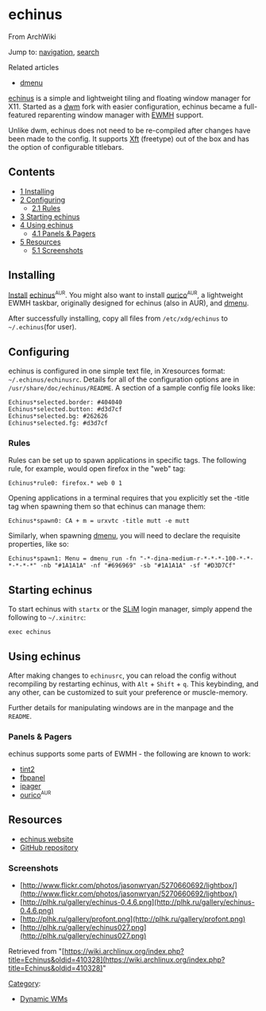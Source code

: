 # echinus

From ArchWiki

Jump to: [navigation](#column-one), [search](#searchInput)

Related articles

*   [dmenu](/index.php/Dmenu "Dmenu")

[echinus](http://plhk.ru/) is a simple and lightweight tiling and floating window manager for X11\. Started as a [dwm](/index.php/Dwm "Dwm") fork with easier configuration, echinus became a full-featured reparenting window manager with [EWMH](http://standards.freedesktop.org/wm-spec/wm-spec-1.3.html) support.

Unlike dwm, echinus does not need to be re-compiled after changes have been made to the config. It supports [Xft](http://www.freedesktop.org/wiki/Software/Xft) (freetype) out of the box and has the option of configurable titlebars.

## Contents

*   [1 Installing](#Installing)
*   [2 Configuring](#Configuring)
    *   [2.1 Rules](#Rules)
*   [3 Starting echinus](#Starting_echinus)
*   [4 Using echinus](#Using_echinus)
    *   [4.1 Panels & Pagers](#Panels_.26_Pagers)
*   [5 Resources](#Resources)
    *   [5.1 Screenshots](#Screenshots)

## Installing

[Install](/index.php/Install "Install") [echinus](https://aur.archlinux.org/packages/echinus/)<sup><small>AUR</small></sup>. You might also want to install [ourico](https://aur.archlinux.org/packages/ourico/)<sup><small>AUR</small></sup>, a lightweight EWMH taskbar, originally designed for echinus (also in AUR), and [dmenu](http://tools.suckless.org/dmenu/).

After successfully installing, copy all files from `/etc/xdg/echinus` to `~/.echinus`(for user).

## Configuring

echinus is configured in one simple text file, in Xresources format: `~/.echinus/echinusrc`. Details for all of the configuration options are in `/usr/share/doc/echinus/README`. A section of a sample config file looks like:

```
Echinus*selected.border: #404040
Echinus*selected.button: #d3d7cf
Echinus*selected.bg: #262626
Echinus*selected.fg: #d3d7cf

```

### Rules

Rules can be set up to spawn applications in specific tags. The following rule, for example, would open firefox in the "web" tag:

```
Echinus*rule0: firefox.* web 0 1

```

Opening applications in a terminal requires that you explicitly set the -title tag when spawning them so that echinus can manage them:

```
Echinus*spawn0: CA + m = urxvtc -title mutt -e mutt

```

Similarly, when spawning [dmenu](/index.php/Dmenu "Dmenu"), you will need to declare the requisite properties, like so:

```
Echinus*spawn1: Menu = dmenu_run -fn "-*-dina-medium-r-*-*-*-100-*-*-*-*-*-*" -nb "#1A1A1A" -nf "#696969" -sb "#1A1A1A" -sf "#D3D7Cf"

```

## Starting echinus

To start echinus with `startx` or the [SLiM](/index.php/SLiM "SLiM") login manager, simply append the following to `~/.xinitrc`:

```
exec echinus

```

## Using echinus

After making changes to `echinusrc`, you can reload the config without recompiling by restarting echinus, with `Alt` + `Shift` + `q`. This keybinding, and any other, can be customized to suit your preference or muscle-memory.

Further details for manipulating windows are in the manpage and the `README`.

### Panels & Pagers

echinus supports some parts of EWMH - the following are known to work:

*   [tint2](/index.php/Tint2 "Tint2")
*   [fbpanel](http://fbpanel.sourceforge.net/)
*   [ipager](http://useperl.ru/ipager/index.en.html)
*   [ourico](https://aur.archlinux.org/packages/ourico/)<sup><small>AUR</small></sup>

## Resources

*   [echinus website](http://plhk.ru/)
*   [GitHub repository](https://github.com/polachok/echinus)

### Screenshots

*   [http://www.flickr.com/photos/jasonwryan/5270660692/lightbox/](http://www.flickr.com/photos/jasonwryan/5270660692/lightbox/)
*   [http://plhk.ru/gallery/echinus-0.4.6.png](http://plhk.ru/gallery/echinus-0.4.6.png)
*   [http://plhk.ru/gallery/profont.png](http://plhk.ru/gallery/profont.png)
*   [http://plhk.ru/gallery/echinus027.png](http://plhk.ru/gallery/echinus027.png)

Retrieved from "[https://wiki.archlinux.org/index.php?title=Echinus&oldid=410328](https://wiki.archlinux.org/index.php?title=Echinus&oldid=410328)"

[Category](/index.php/Special:Categories "Special:Categories"):

*   [Dynamic WMs](/index.php/Category:Dynamic_WMs "Category:Dynamic WMs")